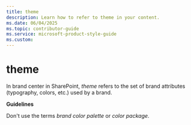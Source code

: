 ```yaml
---
title: theme
description: Learn how to refer to theme in your content.
ms.date: 06/04/2025
ms.topic: contributor-guide
ms.service: microsoft-product-style-guide
ms.custom:
---
```



# theme

In brand center in SharePoint, *theme* refers to the set of brand attributes (typography, colors, etc.) used by a brand.

**Guidelines**

Don't use the terms *brand color palette* or *color package*.